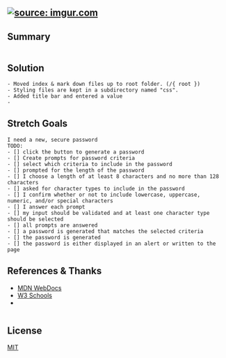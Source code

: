 
<a href="https://imgur.com/sSIrclV"><img src="https://i.imgur.com/sSIrclV.png" title="source: imgur.com" /></a>
---
## Summary

```

```

## Solution

```
- Moved index & mark down files up to root folder. (/{ root })
- Styling files are kept in a subdirectory named "css".
- Added title bar and entered a value
- 

```

## Stretch Goals
```
I need a new, secure password
TODO:
- [] click the button to generate a password
- [] Create prompts for password criteria
- [] select which criteria to include in the password
- [] prompted for the length of the password
- [] I choose a length of at least 8 characters and no more than 128 characters
- [] asked for character types to include in the password
- [] I confirm whether or not to include lowercase, uppercase, numeric, and/or special characters
- [] I answer each prompt
- [] my input should be validated and at least one character type should be selected
- [] all prompts are answered
- [] a password is generated that matches the selected criteria
- [] the password is generated
- [] the password is either displayed in an alert or written to the page
```


## References & Thanks
+ [MDN WebDocs](https://developer.mozilla.org/en-US/)
+ [W3 Schools](https://www.w3schools.com/)
+ 

<img >

## License
[MIT](https://choosealicense.com/licenses/mit/)